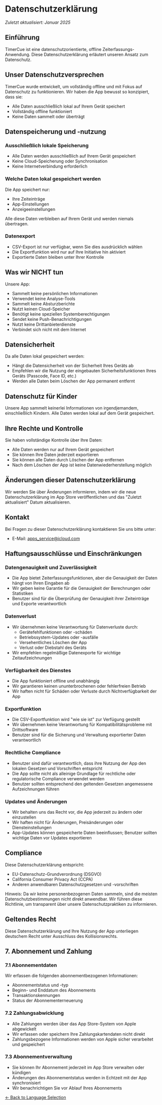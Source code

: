 # Datenschutzerklärung

*Zuletzt aktualisiert: Januar 2025*

## Einführung

TimerCue ist eine datenschutzorientierte, offline Zeiterfassungs-Anwendung. Diese Datenschutzerklärung erläutert unseren Ansatz zum Datenschutz.

## Unser Datenschutzversprechen

TimerCue wurde entwickelt, um vollständig offline und mit Fokus auf Datenschutz zu funktionieren. Wir haben die App bewusst so konzipiert, dass sie:
- Alle Daten ausschließlich lokal auf Ihrem Gerät speichert
- Vollständig offline funktioniert
- Keine Daten sammelt oder überträgt

## Datenspeicherung und -nutzung

### Ausschließlich lokale Speicherung
- Alle Daten werden ausschließlich auf Ihrem Gerät gespeichert
- Keine Cloud-Speicherung oder Synchronisation
- Keine Internetverbindung erforderlich

### Welche Daten lokal gespeichert werden
Die App speichert nur:
- Ihre Zeiteinträge
- App-Einstellungen
- Anzeigeeinstellungen

Alle diese Daten verbleiben auf Ihrem Gerät und werden niemals übertragen.

### Datenexport
- CSV-Export ist nur verfügbar, wenn Sie dies ausdrücklich wählen
- Die Exportfunktion wird nur auf Ihre Initiative hin aktiviert
- Exportierte Daten bleiben unter Ihrer Kontrolle

## Was wir NICHT tun

Unsere App:
- Sammelt keine persönlichen Informationen
- Verwendet keine Analyse-Tools
- Sammelt keine Absturzberichte
- Nutzt keinen Cloud-Speicher
- Benötigt keine speziellen Systemberechtigungen
- Sendet keine Push-Benachrichtigungen
- Nutzt keine Drittanbieterdienste
- Verbindet sich nicht mit dem Internet

## Datensicherheit

Da alle Daten lokal gespeichert werden:
- Hängt die Datensicherheit von der Sicherheit Ihres Geräts ab
- Empfehlen wir die Nutzung der eingebauten Sicherheitsfunktionen Ihres Geräts (Passcode, Face ID, etc.)
- Werden alle Daten beim Löschen der App permanent entfernt

## Datenschutz für Kinder

Unsere App sammelt keinerlei Informationen von irgendjemandem, einschließlich Kindern. Alle Daten werden lokal auf dem Gerät gespeichert.

## Ihre Rechte und Kontrolle

Sie haben vollständige Kontrolle über Ihre Daten:
- Alle Daten werden nur auf Ihrem Gerät gespeichert
- Sie können Ihre Daten jederzeit exportieren
- Sie können alle Daten durch Löschen der App entfernen
- Nach dem Löschen der App ist keine Datenwiederherstellung möglich

## Änderungen dieser Datenschutzerklärung

Wir werden Sie über Änderungen informieren, indem wir die neue Datenschutzerklärung im App Store veröffentlichen und das "Zuletzt aktualisiert" Datum aktualisieren.

## Kontakt

Bei Fragen zu dieser Datenschutzerklärung kontaktieren Sie uns bitte unter:
- E-Mail: apps_service@icloud.com

## Haftungsausschlüsse und Einschränkungen

### Datengenauigkeit und Zuverlässigkeit
- Die App bietet Zeiterfassungsfunktionen, aber die Genauigkeit der Daten hängt von Ihren Eingaben ab
- Wir geben keine Garantie für die Genauigkeit der Berechnungen oder Statistiken
- Benutzer sind für die Überprüfung der Genauigkeit ihrer Zeiteinträge und Exporte verantwortlich

### Datenverlust
- Wir übernehmen keine Verantwortung für Datenverluste durch:
  - Gerätefehlfunktionen oder -schäden
  - Betriebssystem-Updates oder -ausfälle
  - Versehentliches Löschen der App
  - Verlust oder Diebstahl des Geräts
- Wir empfehlen regelmäßige Datenexporte für wichtige Zeitaufzeichnungen

### Verfügbarkeit des Dienstes
- Die App funktioniert offline und unabhängig
- Wir garantieren keinen ununterbrochenen oder fehlerfreien Betrieb
- Wir haften nicht für Schäden oder Verluste durch Nichtverfügbarkeit der App

### Exportfunktion
- Die CSV-Exportfunktion wird "wie sie ist" zur Verfügung gestellt
- Wir übernehmen keine Verantwortung für Kompatibilitätsprobleme mit Drittsoftware
- Benutzer sind für die Sicherung und Verwaltung exportierter Daten verantwortlich

### Rechtliche Compliance
- Benutzer sind dafür verantwortlich, dass ihre Nutzung der App den lokalen Gesetzen und Vorschriften entspricht
- Die App sollte nicht als alleinige Grundlage für rechtliche oder regulatorische Compliance verwendet werden
- Benutzer sollten entsprechend den geltenden Gesetzen angemessene Aufzeichnungen führen

### Updates und Änderungen
- Wir behalten uns das Recht vor, die App jederzeit zu ändern oder einzustellen
- Wir haften nicht für Änderungen, Preisänderungen oder Diensteinstellungen
- App-Updates können gespeicherte Daten beeinflussen; Benutzer sollten wichtige Daten vor Updates exportieren

## Compliance

Diese Datenschutzerklärung entspricht:
- EU-Datenschutz-Grundverordnung (DSGVO)
- California Consumer Privacy Act (CCPA)
- Anderen anwendbaren Datenschutzgesetzen und -vorschriften

Hinweis: Da wir keine personenbezogenen Daten sammeln, sind die meisten Datenschutzbestimmungen nicht direkt anwendbar. Wir führen diese Richtlinie, um transparent über unsere Datenschutzpraktiken zu informieren.

## Geltendes Recht

Diese Datenschutzerklärung und Ihre Nutzung der App unterliegen deutschem Recht unter Ausschluss des Kollisionsrechts.

## 7. Abonnement und Zahlung

### 7.1 Abonnementdaten
Wir erfassen die folgenden abonnementbezogenen Informationen:
- Abonnementstatus und -typ
- Beginn- und Enddatum des Abonnements
- Transaktionskennungen
- Status der Abonnementerneuerung

### 7.2 Zahlungsabwicklung
- Alle Zahlungen werden über das App Store-System von Apple abgewickelt
- Wir erfassen oder speichern Ihre Zahlungskartendaten nicht direkt
- Zahlungsbezogene Informationen werden von Apple sicher verarbeitet und gespeichert

### 7.3 Abonnementverwaltung
- Sie können Ihr Abonnement jederzeit im App Store verwalten oder kündigen
- Änderungen des Abonnementstatus werden in Echtzeit mit der App synchronisiert
- Wir benachrichtigen Sie vor Ablauf Ihres Abonnements

[← Back to Language Selection](index.md)

